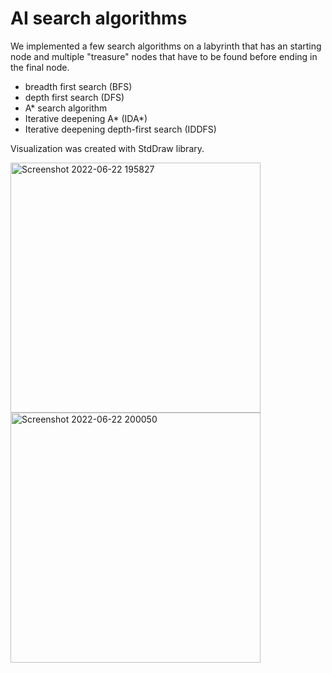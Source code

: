 # AI search algorithms

We implemented a few search algorithms on a labyrinth that has an starting node and multiple "treasure" nodes that have to be found before ending in the final node.

- breadth first search (BFS)
- depth first search (DFS)
- A* search algorithm
- Iterative deepening A* (IDA*)
- Iterative deepening depth-first search (IDDFS)

Visualization was created with StdDraw library.

<img src="https://user-images.githubusercontent.com/58165352/175106226-69588012-b35b-4956-bd02-946239b8b766.jpg" alt="Screenshot 2022-06-22 195827" width="400"><img src="https://user-images.githubusercontent.com/58165352/175105678-680b3b33-f784-4d12-a062-3299edc3ef54.jpg" alt="Screenshot 2022-06-22 200050" width="400">
